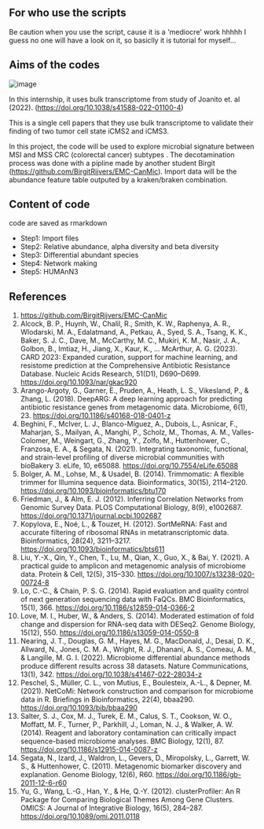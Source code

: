 ## For who use the scripts

Be caution when you use the script, cause it is a 'mediocre' work hhhhh I guess no one will have a look on it, so basiclly it is tutorial for myself...

## Aims of the codes

![image](https://github.com/user-attachments/assets/c1f3e352-8d80-4d5f-b2cd-b3eba4a4050d)

In this internship, it uses bulk transcriptome from study of Joanito et. al (2022). (https://doi.org/10.1038/s41588-022-01100-4)

This is a single cell papers that they use bulk transcriptome to validate their finding of two tumor cell state iCMS2 and iCMS3. 

In this project, the code will be used to explore microbial signature between MSI and MSS CRC (colorectal cancer) subtypes .
The decotamination process was done with a pipline made by another student Birgit (https://github.com/BirgitRijvers/EMC-CanMic). Import data will be the abundance feature table outputed by a kraken/braken combination.

## Content of code
code are saved as rmarkdown
- Step1: Import files
- Step2: Relative abundance, alpha diversity and beta diversity
- Step3: Differential abundant species
- Step4: Network making
- Step5: HUMAnN3

## References
1. https://github.com/BirgitRijvers/EMC-CanMic
2. Alcock, B. P., Huynh, W., Chalil, R., Smith, K. W., Raphenya, A. R., Wlodarski, M. A., Edalatmand, A., Petkau, A., Syed, S. A., Tsang, K. K., Baker, S. J. C., Dave, M., McCarthy, M. C., Mukiri, K. M., Nasir, J. A., Golbon, B., Imtiaz, H., Jiang, X., Kaur, K., … McArthur, A. G. (2023). CARD 2023: Expanded curation, support for machine learning, and resistome prediction at the Comprehensive Antibiotic Resistance Database. Nucleic Acids Research, 51(D1), D690–D699. https://doi.org/10.1093/nar/gkac920
3. Arango-Argoty, G., Garner, E., Pruden, A., Heath, L. S., Vikesland, P., & Zhang, L. (2018). DeepARG: A deep learning approach for predicting antibiotic resistance genes from metagenomic data. Microbiome, 6(1), 23. https://doi.org/10.1186/s40168-018-0401-z
4. Beghini, F., McIver, L. J., Blanco-Míguez, A., Dubois, L., Asnicar, F., Maharjan, S., Mailyan, A., Manghi, P., Scholz, M., Thomas, A. M., Valles-Colomer, M., Weingart, G., Zhang, Y., Zolfo, M., Huttenhower, C., Franzosa, E. A., & Segata, N. (2021). Integrating taxonomic, functional, and strain-level profiling of diverse microbial communities with bioBakery 3. eLife, 10, e65088. https://doi.org/10.7554/eLife.65088
5. Bolger, A. M., Lohse, M., & Usadel, B. (2014). Trimmomatic: A flexible trimmer for Illumina sequence data. Bioinformatics, 30(15), 2114–2120. https://doi.org/10.1093/bioinformatics/btu170
6. Friedman, J., & Alm, E. J. (2012). Inferring Correlation Networks from Genomic Survey Data. PLOS Computational Biology, 8(9), e1002687. https://doi.org/10.1371/journal.pcbi.1002687
7. Kopylova, E., Noé, L., & Touzet, H. (2012). SortMeRNA: Fast and accurate filtering of ribosomal RNAs in metatranscriptomic data. Bioinformatics, 28(24), 3211–3217. https://doi.org/10.1093/bioinformatics/bts611
8. Liu, Y.-X., Qin, Y., Chen, T., Lu, M., Qian, X., Guo, X., & Bai, Y. (2021). A practical guide to amplicon and metagenomic analysis of microbiome data. Protein & Cell, 12(5), 315–330. https://doi.org/10.1007/s13238-020-00724-8
9. Lo, C.-C., & Chain, P. S. G. (2014). Rapid evaluation and quality control of next generation sequencing data with FaQCs. BMC Bioinformatics, 15(1), 366. https://doi.org/10.1186/s12859-014-0366-2
10. Love, M. I., Huber, W., & Anders, S. (2014). Moderated estimation of fold change and dispersion for RNA-seq data with DESeq2. Genome Biology, 15(12), 550. https://doi.org/10.1186/s13059-014-0550-8
11. Nearing, J. T., Douglas, G. M., Hayes, M. G., MacDonald, J., Desai, D. K., Allward, N., Jones, C. M. A., Wright, R. J., Dhanani, A. S., Comeau, A. M., & Langille, M. G. I. (2022). Microbiome differential abundance methods produce different results across 38 datasets. Nature Communications, 13(1), 342. https://doi.org/10.1038/s41467-022-28034-z
12. Peschel, S., Müller, C. L., von Mutius, E., Boulesteix, A.-L., & Depner, M. (2021). NetCoMi: Network construction and comparison for microbiome data in R. Briefings in Bioinformatics, 22(4), bbaa290. https://doi.org/10.1093/bib/bbaa290
13. Salter, S. J., Cox, M. J., Turek, E. M., Calus, S. T., Cookson, W. O., Moffatt, M. F., Turner, P., Parkhill, J., Loman, N. J., & Walker, A. W. (2014). Reagent and laboratory contamination can critically impact sequence-based microbiome analyses. BMC Biology, 12(1), 87. https://doi.org/10.1186/s12915-014-0087-z
14. Segata, N., Izard, J., Waldron, L., Gevers, D., Miropolsky, L., Garrett, W. S., & Huttenhower, C. (2011). Metagenomic biomarker discovery and explanation. Genome Biology, 12(6), R60. https://doi.org/10.1186/gb-2011-12-6-r60
15. Yu, G., Wang, L.-G., Han, Y., & He, Q.-Y. (2012). clusterProfiler: An R Package for Comparing Biological Themes Among Gene Clusters. OMICS: A Journal of Integrative Biology, 16(5), 284–287. https://doi.org/10.1089/omi.2011.0118

